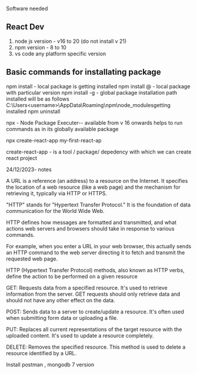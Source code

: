 
Software needed

React Dev
------------------------------------------------
1. node js version - v16 to  20 (do not install v 21)
2. npm version - 8 to 10
3. vs code any platform specific version 


Basic commands for installating package
--------------------------------------------

npm install <packagename>   - local package is getting installed
npm install <packagename>@<version>  - local package with particular version 
npm install  -g <packagename> - global package installation path installed will be as follows C:\Users\<username></username>\AppData\Roaming\npm\node_modulesgetting installed
 npm uninstall <packagename>


npx - Node Package Executer-- available from v 16 onwards helps to run commands as in its globally available package


npx create-react-app my-first-react-ap

create-react-app - is a tool / package/ depedency with which we can create react project


24/12/2023- notes

A URL is a reference (an address) to a resource on the Internet. It specifies the location of a web resource (like a web page) and the mechanism for retrieving it, typically via HTTP or HTTPS. 

"HTTP" stands for "Hypertext Transfer Protocol." It is the foundation of data communication for the World Wide Web. 

HTTP defines how messages are formatted and transmitted, and what actions web servers and browsers should take in response to various commands.

 For example, when you enter a URL in your web browser, this actually sends an HTTP command to the web server directing it to fetch and transmit the requested web page.


HTTP (Hypertext Transfer Protocol) methods, also known as HTTP verbs, define the action to be performed on a given resource


GET: Requests data from a specified resource. It's used to retrieve information from the server. GET requests should only retrieve data and should not have any other effect on the data.


POST: Sends data to a server to create/update a resource. It's often used when submitting form data or uploading a file.

PUT: Replaces all current representations of the target resource with the uploaded content. It's used to update a resource completely.

DELETE: Removes the specified resource. This method is used to delete a resource identified by a URL.


Install postman , mongodb 7 version
